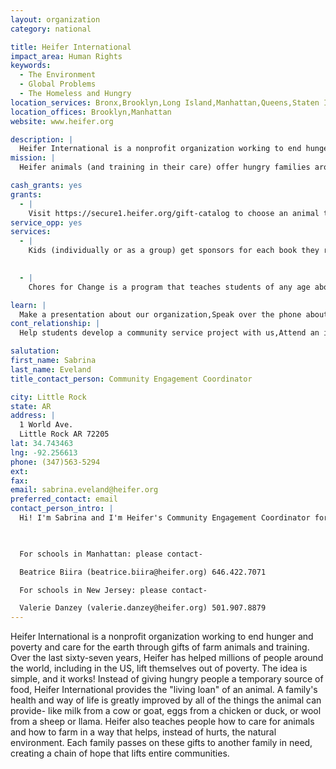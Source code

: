 ```yaml
---
layout: organization
category: national

title: Heifer International
impact_area: Human Rights
keywords: 
  - The Environment
  - Global Problems
  - The Homeless and Hungry
location_services: Bronx,Brooklyn,Long Island,Manhattan,Queens,Staten Island,Greater New York,Outside NYC
location_offices: Brooklyn,Manhattan
website: www.heifer.org

description: |
  Heifer International is a nonprofit organization working to end hunger and poverty and care for the earth through gifts of farm animals and training. Over the last sixty-seven years, Heifer has helped millions of people around the world, including in the US, lift themselves out of poverty. The idea is simple, and it works! Instead of giving hungry people a temporary source of food, Heifer International provides the "living loan" of an animal. A family's health and way of life is greatly improved by all of the things the animal can provide- like milk from a cow or goat, eggs from a chicken or duck, or wool from a sheep or llama. Heifer also teaches people how to care for animals and how to farm in a way that helps, instead of hurts, the natural environment. Each family passes on these gifts to another family in need, creating a chain of hope that lifts entire communities.
mission: |
  Heifer animals (and training in their care) offer hungry families around the world a way to feed themselves and become self-reliant. Children receive nutritious milk or eggs; families earn income for school, health care and better housing; communities go beyond meeting immediate needs to fulfilling dreams. Farmers learn sustainable, environmentally sound agricultural techniques. 

cash_grants: yes
grants: 
  - |
    Visit https://secure1.heifer.org/gift-catalog to choose an animal to give! You might choose a flock of chicks for $20, a goat for $120, or a cow for $500.
service_opp: yes
services: 
  - |
    Kids (individually or as a group) get sponsors for each book they read during a time frame set by the Read to Feed leader. At the end of the program, the group pools its funds and donates them to Heifer International to help Heifer assist millions of families around the world feed their families and reach self-reliance through the gifts of livestock and training. Visit www.readtofeed.org for more information.

    
  - |
    Chores for Change is a program that teaches students of any age about community service, the world and how to make a difference. Participants work as volunteers to reduce hunger, such as passing out food at a soup kitchen or collecting cans for a food bank. Each participant recruits sponsors to pledge donations for time spent in volunteer activities, collects the donations and sends them to Heifer International to help us fight world hunger. The experience of confronting hunger issues, firsthand, teaches lifelong lessons.

learn: |
  Make a presentation about our organization,Speak over the phone about our work
cont_relationship: |
  Help students develop a community service project with us,Attend an in-school Check Award Assembly if we receive a grant,Help students tell local newspapers and media about their grant and/or project with us,Educate the school by leading a workshop,Collect pennies during the Penny Harvest next fall

salutation: 
first_name: Sabrina
last_name: Eveland
title_contact_person: Community Engagement Coordinator

city: Little Rock
state: AR
address: |
  1 World Ave.  
  Little Rock AR 72205
lat: 34.743463
lng: -92.256613
phone: (347)563-5294
ext: 
fax: 
email: sabrina.eveland@heifer.org
preferred_contact: email
contact_person_intro: |
  Hi! I'm Sabrina and I'm Heifer's Community Engagement Coordinator for Brooklyn,Queens, and Long Island. Heifer has worked with Common Cents schools in the past, and we have lots of exciting ways that kids can get involved in helping to end hunger and poverty! Please get in touch with me to find out more about how you can get involved.

  

  For schools in Manhattan: please contact-

  Beatrice Biira (beatrice.biira@heifer.org) 646.422.7071 

  For schools in New Jersey: please contact-

  Valerie Danzey (valerie.danzey@heifer.org) 501.907.8879 
---
```

Heifer International is a nonprofit organization working to end hunger and poverty and care for the earth through gifts of farm animals and training. Over the last sixty-seven years, Heifer has helped millions of people around the world, including in the US, lift themselves out of poverty. The idea is simple, and it works! Instead of giving hungry people a temporary source of food, Heifer International provides the "living loan" of an animal. A family's health and way of life is greatly improved by all of the things the animal can provide- like milk from a cow or goat, eggs from a chicken or duck, or wool from a sheep or llama. Heifer also teaches people how to care for animals and how to farm in a way that helps, instead of hurts, the natural environment. Each family passes on these gifts to another family in need, creating a chain of hope that lifts entire communities.